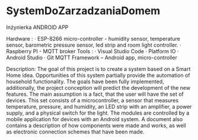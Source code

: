 
# SystemDoZarzadzaniaDomem
Inżynierka ANDROID APP

Hardware :
· ESP-8266 micro-controller - humidity sensor, temperature sensor, barometric pressure sensor, led strip and room light controller.
· Raspberry PI - MQTT broker
Tools :
· Visual Studio Code
· Platform IO
· Android Studio
· Git
MQTT Framework – Android app, micro-controller

Description:
The goal of this project is to create a system based on a Smart Home idea. Opportunities of this system partially provide the automation of household functionality. 
The goals have been fully implemented, additionally, the project conception will predict the development of the new features.
The main assumption is a fact, that the user will have the set of devices. This set consists of a microcontroller, a sensor that measures
temperature, pressure, and humidity, an LED strip with an amplifier, a power supply, and a physical switch for the light. 
The modules are controlled by a mobile application for devices with an Android system. A document also contains a description of how components 
were made and works, as well as electronic connection schemes that have been made.
